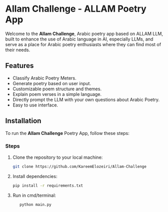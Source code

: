 # Allam Challenge - ALLAM Poetry App

Welcome to the **Allam Challenge**, Arabic poetry app based on ALLAM LLM, built to enhance the use of Arabic language in AI, especially LLMs, and serve as a place for Arabic poetry enthusiasts where they can find most of their needs.

## Features
- Classify Arabic Poetry Meters.
- Generate poetry based on user input.
- Customizable poem structure and themes.
- Explain poem verses in a simple language.
- Directly prompt the LLM with your own questions about Arabic Poetry.
- Easy to use interface.

## Installation

To run the **Allam Challenge** Poetry App, follow these steps:



### Steps

1. Clone the repository to your local machine:

   ```bash
   git clone https://github.com/KareemElozeiri/Allam-Challenge
   ```
2. Install dependencies:
   ```bash
   pip install -r requirements.txt
   ```

3. Run in cmd/terminal:
   ```bash
      python main.py
   ```
   
